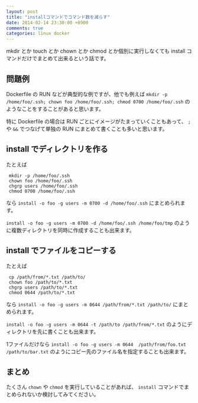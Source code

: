 ```yaml
---
layout: post
title: "installコマンドでコマンド数を減らす"
date: 2014-02-14 23:30:00 +0900
comments: true
categories: linux docker
---
```

mkdir とか touch とか chown とか chmod とか個別に実行しなくても
install コマンドだけでまとめて出来るという話です。

<!--more-->

## 問題例

Dockerfile の RUN などが典型的な例ですが、他でも例えば
`mkdir -p /home/foo/.ssh; chown foo /home/foo/.ssh; chmod 0700 /home/foo/.ssh`
のようなことをすることがあると思います。

特に Dockerfile の場合は RUN ごとにイメージがたまっていくこともあって、
`;` や `&&` でつなげて単独の RUN にまとめて書くことも多いと思います。

## install でディレクトリを作る

たとえば

```
 mkdir -p /home/foo/.ssh
 chown foo /home/foo/.ssh
 chgrp users /home/foo/.ssh
 chmod 0700 /home/foo/.ssh
```

なら
`install -o foo -g users -m 0700 -d /home/foo/.ssh`
にまとめられます。

`install -o foo -g users -m 0700 -d /home/foo/.ssh /home/foo/tmp`
のように複数ディレクトリを同時に作成することも出来ます。

## install でファイルをコピーする

たとえば

```
 cp /path/from/*.txt /path/to/
 chown foo /path/to/*.txt
 chgrp users /path/to/*.txt
 chmod 0644 /path/to/*.txt
```

なら
`install -o foo -g users -m 0644 /path/from/*.txt /path/to/`
にまとめられます。

`install -o foo -g users -m 0644 -t /path/to /path/from/*.txt`
のようにディレクトリを先に書くことも出来ます。

1ファイルだけなら
`install -o foo -g users -m 0644  /path/from/foo.txt /path/to/bar.txt`
のようにコピー先のファイル名を指定することも出来ます。

## まとめ

たくさん `chown` や `chmod` を実行していることがあれば、
`install` コマンドでまとめられないか検討してみてください。

